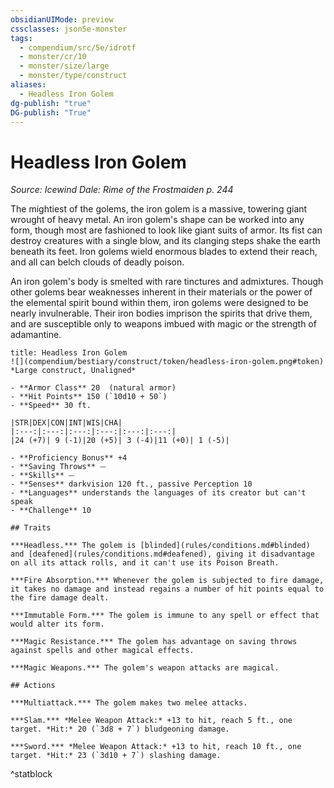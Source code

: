 ```yaml
---
obsidianUIMode: preview
cssclasses: json5e-monster
tags:
  - compendium/src/5e/idrotf
  - monster/cr/10
  - monster/size/large
  - monster/type/construct
aliases:
  - Headless Iron Golem
dg-publish: "true"
DG-publish: "True"
---
```

# Headless Iron Golem
*Source: Icewind Dale: Rime of the Frostmaiden p. 244*  

The mightiest of the golems, the iron golem is a massive, towering giant wrought of heavy metal. An iron golem's shape can be worked into any form, though most are fashioned to look like giant suits of armor. Its fist can destroy creatures with a single blow, and its clanging steps shake the earth beneath its feet. Iron golems wield enormous blades to extend their reach, and all can belch clouds of deadly poison.

An iron golem's body is smelted with rare tinctures and admixtures. Though other golems bear weaknesses inherent in their materials or the power of the elemental spirit bound within them, iron golems were designed to be nearly invulnerable. Their iron bodies imprison the spirits that drive them, and are susceptible only to weapons imbued with magic or the strength of adamantine.

```ad-statblock
title: Headless Iron Golem
![](compendium/bestiary/construct/token/headless-iron-golem.png#token)
*Large construct, Unaligned*

- **Armor Class** 20  (natural armor)
- **Hit Points** 150 (`10d10 + 50`)
- **Speed** 30 ft.

|STR|DEX|CON|INT|WIS|CHA|
|:---:|:---:|:---:|:---:|:---:|:---:|
|24 (+7)| 9 (-1)|20 (+5)| 3 (-4)|11 (+0)| 1 (-5)|

- **Proficiency Bonus** +4
- **Saving Throws** ⏤
- **Skills** ⏤
- **Senses** darkvision 120 ft., passive Perception 10
- **Languages** understands the languages of its creator but can't speak
- **Challenge** 10

## Traits

***Headless.*** The golem is [blinded](rules/conditions.md#blinded) and [deafened](rules/conditions.md#deafened), giving it disadvantage on all its attack rolls, and it can't use its Poison Breath.

***Fire Absorption.*** Whenever the golem is subjected to fire damage, it takes no damage and instead regains a number of hit points equal to the fire damage dealt.

***Immutable Form.*** The golem is immune to any spell or effect that would alter its form.

***Magic Resistance.*** The golem has advantage on saving throws against spells and other magical effects.

***Magic Weapons.*** The golem's weapon attacks are magical.

## Actions

***Multiattack.*** The golem makes two melee attacks.

***Slam.*** *Melee Weapon Attack:* +13 to hit, reach 5 ft., one target. *Hit:* 20 (`3d8 + 7`) bludgeoning damage.

***Sword.*** *Melee Weapon Attack:* +13 to hit, reach 10 ft., one target. *Hit:* 23 (`3d10 + 7`) slashing damage.
```
^statblock